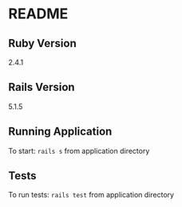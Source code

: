 # README

## Ruby Version
2.4.1
## Rails Version 
5.1.5

## Running Application
To start: ```rails s``` from application directory

## Tests
To run tests: ```rails test``` from application directory
